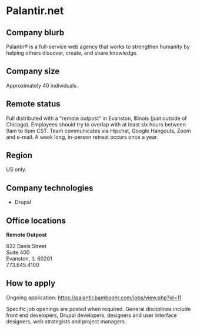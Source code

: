 # Palantir.net

## Company blurb

Palantir® is a full-service web agency that works to strengthen humanity by helping others discover, create, and share knowledge.

## Company size

Approximately 40 individuals.

## Remote status

Full distributed with a "remote outpost" in Evanston, Illinois (just outside of Chicago). Employees should try to overlap with at least six hours between 9am to 6pm CST. Team communicates via Hipchat, Google Hangouts, Zoom and e-mail. A week long, in-person retreat occurs once a year.

## Region

US only.

## Company technologies

- Drupal

## Office locations

**Remote Outpost**

622 Davis Street<br />
Suite 400<br />
Evanston, IL 60201<br />
773.645.4100

## How to apply

Ongoing application: https://palantir.bamboohr.com/jobs/view.php?id=11

Specific job openings are posted when required. General disciplines include front end developers, Drupal developers, designers and user interface designers, web strategists and project managers. 
